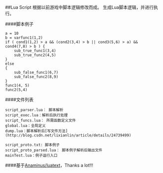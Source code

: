 ##Lua Script
根据以前游戏中脚本逻辑修改而成。
生成Lua脚本逻辑，并进行执行。

####脚本例子

```
a = 10
b = varfunc1(1,2)
if ( cond1(1,2) > a && (cond2(3,4) > b || cond3(5,6) > a) && cond4(7,8) > b ) {
	sub_true_func1(3,4)
	sub_true_func2(4,5)
}
else
{
	sub_false_func1(6,7)
	sub_false_func2(8,9)
}
func1(4, 5)
func2(5,4)
```

####文件列表
```
script_parser.lua： 脚本解析
script_exec.lua：解析后执行处理
script_funcs.lua： 所需函数定义文件
global.lua：全局定义
dump.lua：脚本解析后[写文件方法](http://blog.csdn.net/lixianlin/article/details/24739499)

script_proto.txt: 脚本例子
script_proto_parsed.lua： 脚本例子解析后输出文件
mainTest.lua：例子运行入口
```

####基于[Anaminus/luatext](https://github.com/Anaminus/luatext)，Thanks a lot!!!

